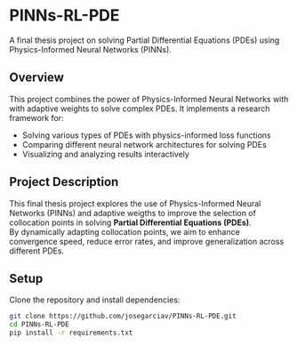# PINNs-RL-PDE

A final thesis project on solving Partial Differential Equations (PDEs) using Physics-Informed Neural Networks (PINNs).

## Overview

This project combines the power of Physics-Informed Neural Networks with with adaptive weights to solve complex PDEs. It implements a research framework for:

- Solving various types of PDEs with physics-informed loss functions
- Comparing different neural network architectures for solving PDEs
- Visualizing and analyzing results interactively

## Project Description  
This final thesis project explores the use of Physics-Informed Neural Networks (PINNs) and adaptive weigths to improve the selection of collocation points in solving **Partial Differential Equations (PDEs)**.  
By dynamically adapting collocation points, we aim to enhance convergence speed, reduce error rates, and improve generalization across different PDEs.

## Setup
Clone the repository and install dependencies:  
```bash
git clone https://github.com/josegarciav/PINNs-RL-PDE.git
cd PINNs-RL-PDE
pip install -r requirements.txt
```
